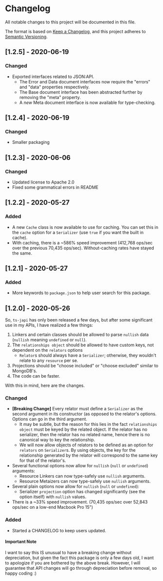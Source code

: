 # Changelog

All notable changes to this project will be documented in this file.

The format is based on [Keep a Changelog](https://keepachangelog.com/en/1.0.0/),
and this project adheres to [Semantic Versioning](https://semver.org/spec/v2.0.0.html).

## [1.2.5] - 2020-06-19

### Changed

* Exported interfaces related to JSON:API.
  * The Error and Data document interfaces now require the "errors" and "data" properties respectively.
  * The Base document interface has been abstracted further by removing the "meta" property.
  * A *new* Meta document interface is now available for type-checking.

## [1.2.4] - 2020-06-19

### Changed

* Smaller packaging

## [1.2.3] - 2020-06-06

### Changed

* Updated license to Apache 2.0
* Fixed some grammatical errors in README

## [1.2.2] - 2020-05-27

### Added

* A new `Cache` class is now available to use for caching. You can set this in the `cache` option for a `Serializer` (use `true` if you want the built in cache).
* With caching, there is a ~586% speed improvement (412,768 ops/sec over the previous 70,435 ops/sec). Without-caching rates have stayed the same.

## [1.2.1] - 2020-05-27

### Added

* More keywords to `package.json` to help user search for this package.

## [1.2.0] - 2020-05-26

So, `ts-japi` has only been released a few days, but after some significant use in my APIs, I have realized a few things:

1. Linkers and certain classes should be allowed to parse `nullish` data (`nullish` meaning `undefined` or `null`).
2. The `relationships object` should be allowed to have custom keys, not dependent on the `relators` options
    * `Relator`s should always have a `Serializer`; otherwise, they wouldn't relate to any `resource` per se.
3. Projections should be "choose included" or "choose excluded" similar to MongoDB's.
4. The code can be faster.

With this in mind, here are the changes.

### Changed

* **[Breaking Change]** Every relator must define a `Serializer` as the second argument in its constructor (as opposed to the relator's options. Options can go in the third argument.
  * It may be subtle, but the reason for this lies in the fact `relationships object` must be keyed by the related object. If the relator has no serializer, then the relator has no related name, hence there is no canonical way to key the relationship.
  * We will now allow objects of relators to be defined as an option for `relators` on `Serializer`s. By using objects, the key for the relationship generated by the relator will correspond to the same key for that of the relator's.
* Several functional options now allow for `nullish` (`null` or `undefined`) arguments:
  * Resource Linkers can now type-safely use `nullish` arguments.
  * Resource Metaizers can now type-safely use `nullish` arguments.
* Several plain options now allow for `nullish` (`null` or `undefined`):
  * Serializer `projection` option has changed significantly (see the option itself) with `nullish` values.
* There is a ~33% speed improvement. (70,435 ops/sec over 52,843 ops/sec on a low-end Macbook Pro 15")

### Added

* Started a CHANGELOG to keep users updated.

#### Important Note

I want to say this IS unusual to have a breaking change without depreciation, but given the fact this package is only a few days old, I want to apologize if you are bothered by the above break. However, I will guarantee that API changes will go through depreciation before removal, so happy coding :)
